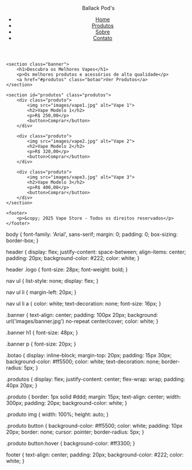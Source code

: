 <!DOCTYPE html>
<html lang="pt-BR">
<head>
    <meta charset="UTF-8">
    <meta name="viewport" content="width=device-width, initial-scale=1.0">
    <title>Vape Store</title>
    <link rel="stylesheet" href="style.css">
</head>
<body>
    <header>
        <div class="logo">Ballack Pod's</div>
        <nav>
            <ul>
                <li><a href="#">Home</a></li>
                <li><a href="#">Produtos</a></li>
                <li><a href="#">Sobre</a></li>
                <li><a href="#">Contato</a></li>
            </ul>
        </nav>
    </header>

    <section class="banner">
        <h1>Descubra os Melhores Vapes</h1>
        <p>Os melhores produtos e acessórios de alta qualidade</p>
        <a href="#produtos" class="botao">Ver Produtos</a>
    </section>

    <section id="produtos" class="produtos">
        <div class="produto">
            <img src="images/vape1.jpg" alt="Vape 1">
            <h2>Vape Modelo 1</h2>
            <p>R$ 250,00</p>
            <button>Comprar</button>
        </div>

        <div class="produto">
            <img src="images/vape2.jpg" alt="Vape 2">
            <h2>Vape Modelo 2</h2>
            <p>R$ 320,00</p>
            <button>Comprar</button>
        </div>

        <div class="produto">
            <img src="images/vape3.jpg" alt="Vape 3">
            <h2>Vape Modelo 3</h2>
            <p>R$ 400,00</p>
            <button>Comprar</button>
        </div>
    </section>

    <footer>
        <p>&copy; 2025 Vape Store - Todos os direitos reservados</p>
    </footer>
</body>
</html>
body {
    font-family: 'Arial', sans-serif;
    margin: 0;
    padding: 0;
    box-sizing: border-box;
}

header {
    display: flex;
    justify-content: space-between;
    align-items: center;
    padding: 20px;
    background-color: #222;
    color: white;
}

header .logo {
    font-size: 28px;
    font-weight: bold;
}

nav ul {
    list-style: none;
    display: flex;
}

nav ul li {
    margin-left: 20px;
}

nav ul li a {
    color: white;
    text-decoration: none;
    font-size: 16px;
}

.banner {
    text-align: center;
    padding: 100px 20px;
    background: url('images/banner.jpg') no-repeat center/cover;
    color: white;
}

.banner h1 {
    font-size: 48px;
}

.banner p {
    font-size: 20px;
}

.botao {
    display: inline-block;
    margin-top: 20px;
    padding: 15px 30px;
    background-color: #ff5500;
    color: white;
    text-decoration: none;
    border-radius: 5px;
}

.produtos {
    display: flex;
    justify-content: center;
    flex-wrap: wrap;
    padding: 40px 20px;
}

.produto {
    border: 1px solid #ddd;
    margin: 15px;
    text-align: center;
    width: 300px;
    padding: 20px;
    background-color: white;
}

.produto img {
    width: 100%;
    height: auto;
}

.produto button {
    background-color: #ff5500;
    color: white;
    padding: 10px 20px;
    border: none;
    cursor: pointer;
    border-radius: 5px;
}

.produto button:hover {
    background-color: #ff3300;
}

footer {
    text-align: center;
    padding: 20px;
    background-color: #222;
    color: white;
}
